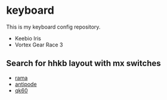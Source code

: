# keyboard

This is my keyboard config repository.

- Keebio Iris
- Vortex Gear Race 3

## Search for hhkb layout with mx switches

- [rama](https://ramaworks.store/pages/updates)
- [antipode](https://www.antipode.no/products/akb-vero?color=midnight%2520purple%2520-%2520copper%2520weight)
- [qk60](https://candykeys.com/product/qk60-keyboard-kit)
